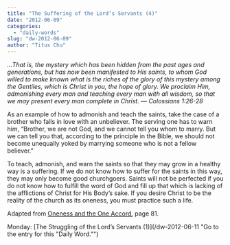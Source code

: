 ```yaml
---
title: "The Suffering of the Lord’s Servants (4)"
date: "2012-06-09"
categories: 
  - "daily-words"
slug: "dw-2012-06-09"
author: "Titus Chu"
---
```


_...That is, the mystery which has been hidden from the past ages and generations, but has now been manifested to His saints, to whom God willed to make known what is the riches of the glory of this mystery among the Gentiles, which is Christ in you, the hope of glory. We proclaim Him, admonishing every man and teaching every man with all wisdom, so that we may present every man complete in Christ. — Colossians 1:26-28_

As an example of how to admonish and teach the saints, take the case of a brother who falls in love with an unbeliever. The serving one has to warn him, “Brother, we are not God, and we cannot tell you whom to marry. But we can tell you that, according to the principle in the Bible, we should not become unequally yoked by marrying someone who is not a fellow believer.”

To teach, admonish, and warn the saints so that they may grow in a healthy way is a suffering. If we do not know how to suffer for the saints in this way, they may only become good churchgoers. Saints will not be perfected if you do not know how to fulfill the word of God and fill up that which is lacking of the afflictions of Christ for His Body’s sake. If you desire Christ to be the reality of the church as its oneness, you must practice such a life.

Adapted from [Oneness and the One Accord](/book-oneness "Go to the listing for this book.")_[,](/book-journey "Go to the listing for this book.")_ page 81.

Monday: [The Struggling of the Lord’s Servants (1)](/dw-2012-06-11 "Go to the entry for this "Daily Word."")
